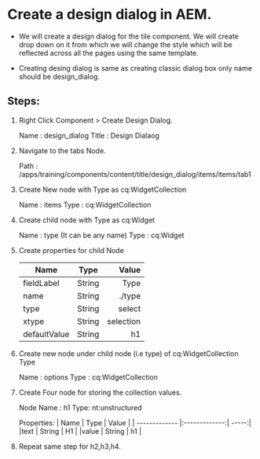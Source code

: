 # Create a design dialog in AEM. 

- We will create a design dialog for the tile component. We will create drop down on it from which we will change the style which will be reflected across all the pages using the same template. 

- Creating desing dialog is same as creating classic dialog box only name should be design_dialog.

## Steps:

1) Right Click Component > Create Design Dialog. 
   
   Name : design_dialog
   Title : Design Dialaog

2) Navigate to the tabs Node.
    
    Path : /apps/training/components/content/title/design_dialog/items/items/tab1

3) Create New node with Type as cq:WidgetCollection
    
    Name : items
    Type : cq:WidgetCollection

4) Create child node with Type as cq:Widget
    
    Name : type (It can be any name)
    Type : cq:Widget

5) Create properties for child Node
    
    | Name        | Type           | Value  |
	| ------------- |:-------------:| -----:|
	|fieldLabel     | String        | Type |
	| name      | String      |   ./type |
	|type     | String        | select |
	| xtype      | String      |   selection |
	| defaultValue      | String      |   h1 |

6) Create new node under child node (i.e type) of cq:WidgetCollection Type
   
   Name : options
   Type :  cq:WidgetCollection 

7) Create Four node for storing the collection values.
    
    Node Name : h1
    Type: nt:unstructured

    Properties:
    | Name        | Type           | Value  |
	| ------------- |:-------------:| -----:|
	|text     | String        | H1 |
	|value     | String        | h1 |

8) Repeat same step for h2,h3,h4.

